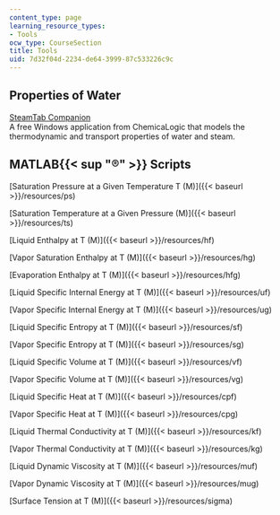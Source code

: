 ```yaml
---
content_type: page
learning_resource_types:
- Tools
ocw_type: CourseSection
title: Tools
uid: 7d32f04d-2234-de64-3999-87c533226c9c
---
```


Properties of Water
-------------------

[SteamTab Companion](http://www.chemicalogic.com/Pages/DownloadSteamTabCompanion.html)  
A free Windows application from ChemicaLogic that models the thermodynamic and transport properties of water and steam.

MATLAB{{< sup "®" >}} Scripts
-----------------------------

[Saturation Pressure at a Given Temperature T (M)]({{< baseurl >}}/resources/ps)

[Saturation Temperature at a Given Pressure (M)]({{< baseurl >}}/resources/ts)

[Liquid Enthalpy at T (M)]({{< baseurl >}}/resources/hf)

[Vapor Saturation Enthalpy at T (M)]({{< baseurl >}}/resources/hg)

[Evaporation Enthalpy at T (M)]({{< baseurl >}}/resources/hfg)

[Liquid Specific Internal Energy at T (M)]({{< baseurl >}}/resources/uf)

[Vapor Specific Internal Energy at T (M)]({{< baseurl >}}/resources/ug)

[Liquid Specific Entropy at T (M)]({{< baseurl >}}/resources/sf)

[Vapor Specific Entropy at T (M)]({{< baseurl >}}/resources/sg)

[Liquid Specific Volume at T (M)]({{< baseurl >}}/resources/vf)

[Vapor Specific Volume at T (M)]({{< baseurl >}}/resources/vg)

[Liquid Specific Heat at T (M)]({{< baseurl >}}/resources/cpf)

[Vapor Specific Heat at T (M)]({{< baseurl >}}/resources/cpg)

[Liquid Thermal Conductivity at T (M)]({{< baseurl >}}/resources/kf)

[Vapor Thermal Conductivity at T (M)]({{< baseurl >}}/resources/kg)

[Liquid Dynamic Viscosity at T (M)]({{< baseurl >}}/resources/muf)

[Vapor Dynamic Viscosity at T (M)]({{< baseurl >}}/resources/mug)

[Surface Tension at T (M)]({{< baseurl >}}/resources/sigma)